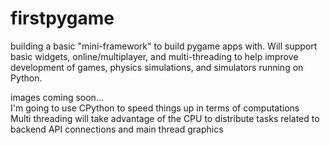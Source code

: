 # firstpygame

building a basic "mini-framework" to build pygame apps with. Will support basic widgets, online/multiplayer, and multi-threading to help improve development of games, physics simulations, and simulators running on Python. 


images coming soon...  <br>
  I'm going to use CPython to speed things up in terms of computations  <br>
  Multi threading will take advantage of the CPU to distribute tasks related to backend API connections and main thread graphics 
